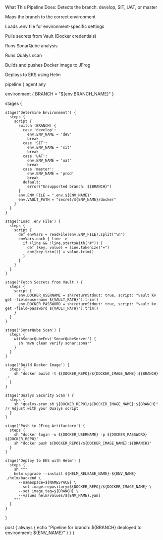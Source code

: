  What This Pipeline Does:
Detects the branch: develop, SIT, UAT, or master

Maps the branch to the correct environment

Loads .env file for environment-specific settings

Pulls secrets from Vault (Docker credentials)

Runs SonarQube analysis

Runs Qualys scan

Builds and pushes Docker image to JFrog

Deploys to EKS using Helm


pipeline {
  agent any

  environment {
    BRANCH = "${env.BRANCH_NAME}"
  }

  stages {

    stage('Determine Environment') {
      steps {
        script {
          switch (BRANCH) {
            case 'develop':
              env.ENV_NAME = 'dev'
              break
            case 'SIT':
              env.ENV_NAME = 'sit'
              break
            case 'UAT':
              env.ENV_NAME = 'uat'
              break
            case 'master':
              env.ENV_NAME = 'prod'
              break
            default:
              error("Unsupported branch: ${BRANCH}")
          }
          env.ENV_FILE = ".env.${ENV_NAME}"
          env.VAULT_PATH = "secret/${ENV_NAME}/docker"
        }
      }
    }

    stage('Load .env File') {
      steps {
        script {
          def envVars = readFile(env.ENV_FILE).split("\n")
          envVars.each { line ->
            if (line && !line.startsWith("#")) {
              def (key, value) = line.tokenize("=")
              env[key.trim()] = value.trim()
            }
          }
        }
      }
    }

    stage('Fetch Secrets from Vault') {
      steps {
        script {
          env.DOCKER_USERNAME = sh(returnStdout: true, script: "vault kv get -field=username ${VAULT_PATH}").trim()
          env.DOCKER_PASSWORD = sh(returnStdout: true, script: "vault kv get -field=password ${VAULT_PATH}").trim()
        }
      }
    }

    stage('SonarQube Scan') {
      steps {
        withSonarQubeEnv('SonarQubeServer') {
          sh 'mvn clean verify sonar:sonar'
        }
      }
    }

    stage('Build Docker Image') {
      steps {
        sh "docker build -t ${DOCKER_REPO}/${DOCKER_IMAGE_NAME}:${BRANCH} ."
      }
    }

    stage('Qualys Security Scan') {
      steps {
        sh "qualys-scan.sh ${DOCKER_REPO}/${DOCKER_IMAGE_NAME}:${BRANCH}" // Adjust with your Qualys script
      }
    }

    stage('Push to JFrog Artifactory') {
      steps {
        sh "docker login -u ${DOCKER_USERNAME} -p ${DOCKER_PASSWORD} ${DOCKER_REPO}"
        sh "docker push ${DOCKER_REPO}/${DOCKER_IMAGE_NAME}:${BRANCH}"
      }
    }

    stage('Deploy to EKS with Helm') {
      steps {
        sh """
        helm upgrade --install ${HELM_RELEASE_NAME}-${ENV_NAME} ./helm/backend \
          --namespace=${NAMESPACE} \
          --set image.repository=${DOCKER_REPO}/${DOCKER_IMAGE_NAME} \
          --set image.tag=${BRANCH} \
          --values helm/values/${ENV_NAME}.yaml
        """
      }
    }
  }

  post {
    always {
      echo "Pipeline for branch: ${BRANCH} deployed to environment: ${ENV_NAME}"
    }
  }
}
